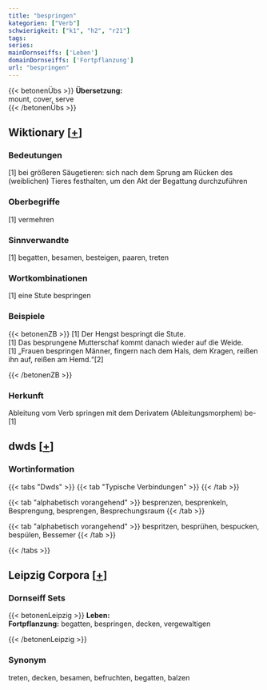 ```yaml
---
title: "bespringen"
kategorien: ["Verb"]
schwierigkeit: ["k1", "h2", "r21"]
tags:
series:
mainDornseiffs: ['Leben']
domainDornseiffs: ['Fortpflanzung']
url: "bespringen"
---
```


{{< betonenÜbs >}}
**Übersetzung:**  
mount, cover, serve  
{{< /betonenÜbs >}}

## Wiktionary [[+](https://de.wiktionary.org/wiki/bespringen)]

### Bedeutungen
[1] bei größeren Säugetieren: sich nach dem Sprung am Rücken des (weiblichen) Tieres festhalten, um den Akt der Begattung durchzuführen  

### Oberbegriffe
[1] vermehren  

### Sinnverwandte
[1] begatten, besamen, besteigen, paaren, treten  

### Wortkombinationen
[1] eine Stute bespringen  

### Beispiele
{{< betonenZB >}}
[1] Der Hengst bespringt die Stute.  
[1] Das besprungene Mutterschaf kommt danach wieder auf die Weide.  
[1] „Frauen bespringen Männer, fingern nach dem Hals, dem Kragen, reißen ihn auf, reißen am Hemd.“[2]  

{{< /betonenZB >}}
### Herkunft
Ableitung vom Verb springen mit dem Derivatem (Ableitungsmorphem) be-[1]  



## dwds [[+](https://www.dwds.de/wb/bespringen)]

### Wortinformation
{{< tabs "Dwds" >}}
{{< tab "Typische Verbindungen" >}}
{{< /tab >}}

{{< tab "alphabetisch vorangehend" >}}
besprenzen, besprenkeln, Besprengung, besprengen, Besprechungsraum
{{< /tab >}}

{{< tab "alphabetisch vorangehend" >}}
bespritzen, besprühen, bespucken, bespülen, Bessemer
{{< /tab >}}

{{< /tabs >}}

## Leipzig Corpora [[+](https://corpora.uni-leipzig.de/en/res?word=bespringen&corpusId=deu_newscrawl-public_2018)]

### Dornseiff Sets
{{< betonenLeipzig >}}
**Leben:**  
**Fortpflanzung:** begatten, bespringen, decken, vergewaltigen  

{{< /betonenLeipzig >}}

### Synonym
treten, decken, besamen, befruchten, begatten, balzen

